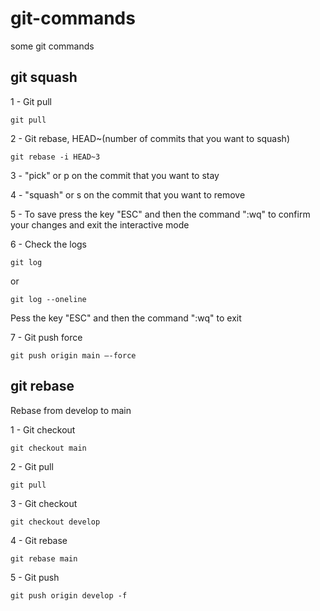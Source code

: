 # git-commands
some git commands

## git squash

1 - Git pull
```
git pull
```

2 - Git rebase, HEAD~(number of commits that you want to squash)
```
git rebase -i HEAD~3
```

3 - "pick" or p on the commit that you want to stay

4 - "squash" or s on the commit that you want to remove

5 - To save press the key "ESC" and then the command ":wq" to confirm your changes and exit the interactive mode

6 - Check the logs
```
git log
```
or

```
git log --oneline
```
Pess the key "ESC" and then the command ":wq" to exit

7 - Git push force
```
git push origin main –-force
```

## git rebase
Rebase from develop to main

1 - Git checkout
```
git checkout main
```

2 - Git pull
```
git pull
```

3 - Git checkout
```
git checkout develop
```

4 - Git rebase
```
git rebase main
```

5 - Git push
```
git push origin develop -f
```
